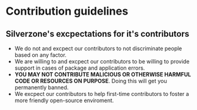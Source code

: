 # Contribution guidelines

## Silverzone's excpectations for it's contributors
- We do not and excpect our contributors to not discriminate people based on any factor.
- We are willing to and excpect our contributors to be willing to provide support in cases of package and application errors.
- __YOU MAY NOT CONTRIBUTE MALICIOUS OR OTHERWISE HARMFUL CODE OR RESOURCES ON PURPOSE__. Doing this will get you permanently banned.
- We excpect our contributors to help first-time contributors to foster a more friendly open-source enviroment.
